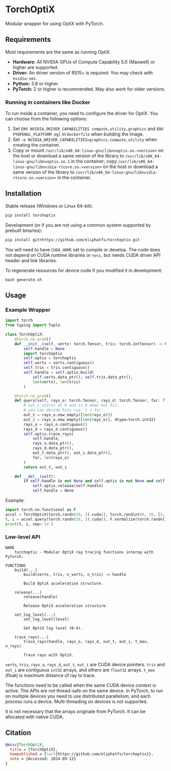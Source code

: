 # TorchOptiX

Modular wrapper for using OptiX with PyTorch.

## Requirements

Most requirements are the same as running OptiX.

+ **Hardware:** All NVIDIA GPUs of Compute Capability 5.0 (Maxwell) or higher are supported.
+ **Driver:** An driver version of R515+ is required. You may check with `nvidia-smi`.
+ **Python:** 3.8 or higher.
+ **PyTorch:** 2 or higher is recommended. May also work for older versions.

### Running in containers like Docker

To run inside a container, you need to configure the driver for OptiX. You can choose from the following options:

1. Set `ENV NVIDIA_DRIVER_CAPABILITIES compute,utility,graphics` and `ENV PYOPENGL_PLATFORM egl` in `Dockerfile` when building the image.
2. Set `-e NVIDIA_DRIVER_CAPABILITIES=graphics,compute,utility` when creating the container.
3. Copy or mount `/usr/lib/x86_64-linux-gnu/libnvoptix.so.<version>` on the host or download a same version of the library to `/usr/lib/x86_64-linux-gnu/libnvoptix.so.1` in the container; copy `/usr/lib/x86_64-linux-gnu/libnvidia-rtcore.so.<version>` on the host or download a same version of the library to `/usr/lib/x86_64-linux-gnu/libnvidia-rtcore.so.<version>` in the container.

## Installation

Stable release (Windows or Linux 64-bit):

```bash
pip install torchoptix
```

Development (or if you are not using a common system supported by prebuilt binaries):

```bash
pip install git+https://github.com/eliphatfs/torchoptix.git
```

You will need to have `CUDA_HOME` set to compile or develop. The code does not depend on CUDA runtime libraries or `nvcc`, but needs CUDA driver API header and link libraries.

To regenerate resources for device code if you modified it in development:

```
bash generate.sh
```

## Usage

### Example Wrapper

```python
import torch
from typing import Tuple

class TorchOptiX:
    @torch.no_grad()
    def __init__(self, verts: torch.Tensor, tris: torch.IntTensor) -> None:
        self.handle = None
        import torchoptix
        self.optix = torchoptix
        self.verts = verts.contiguous()
        self.tris = tris.contiguous()
        self.handle = self.optix.build(
            self.verts.data_ptr(), self.tris.data_ptr(),
            len(verts), len(tris)
        )

    @torch.no_grad()
    def query(self, rays_o: torch.Tensor, rays_d: torch.Tensor, far: float) -> Tuple[torch.Tensor]:
        # out_i starts at 0 and is 0 when not hit.
        # you can decide hits via `t < far`.
        out_t = rays_o.new_empty([len(rays_o)])
        out_i = rays_o.new_empty([len(rays_o)], dtype=torch.int32)
        rays_o = rays_o.contiguous()
        rays_d = rays_d.contiguous()
        self.optix.trace_rays(
            self.handle,
            rays_o.data_ptr(),
            rays_d.data_ptr(),
            out_t.data_ptr(), out_i.data_ptr(),
            far, len(rays_o)
        )
        return out_t, out_i

    def __del__(self):
        if self.handle is not None and self.optix is not None and self.optix.release is not None:
            self.optix.release(self.handle)
            self.handle = None
```

Example:

```python
import torch.nn.functional as F
accel = TorchOptiX(torch.randn(10, 3).cuda(), torch.randint(0, 10, [5, 3]).cuda().int())
t, i = accel.query(torch.randn(20, 3).cuda(), F.normalize(torch.randn(20, 3).cuda(), dim=-1), far=32767)
print(t, i, sep='\n')
```

### Low-level API

```
NAME
    torchoptix - Modular OptiX ray tracing functions interop with PyTorch.

FUNCTIONS
    build(...)
        build(verts, tris, n_verts, n_tris) -> handle

        Build OptiX acceleration structure.

    release(...)
        release(handle)

        Release OptiX acceleration structure.

    set_log_level(...)
        set_log_level(level)

        Set OptiX log level (0-4).

    trace_rays(...)
        trace_rays(handle, rays_o, rays_d, out_t, out_i, t_max, n_rays)

        Trace rays with OptiX.
```

`verts`, `tris`, `rays_o`, `rays_d`, `out_t`, `out_i` are CUDA device pointers.
`tris` and `out_i` are contiguous `int32` arrays, and others are `float32` arrays.
`t_max` (float) is maximum distance of ray to trace.

The functions need to be called when the same CUDA device context is active.
The APIs are not thread-safe on the same device.
In PyTorch, to run on multiple devices you need to use distributed parallelism, and each process runs a device. Multi-threading on devices is not supported.

It is not necessary that the arrays originate from PyTorch. It can be allocated with native CUDA.

## Citation

```bibtex
@misc{TorchOptiX,
  title = {TorchOptiX},
  howpublished = {\url{https://github.com/eliphatfs/torchoptix}},
  note = {Accessed: 2024-09-13}
}
```
